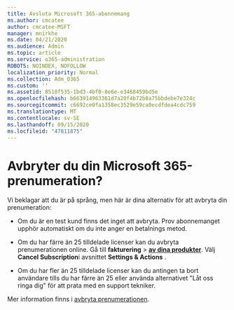 ```yaml
---
title: Avsluta Microsoft 365-abonnemang
ms.author: cmcatee
author: cmcatee-MSFT
manager: mnirkhe
ms.date: 04/21/2020
ms.audience: Admin
ms.topic: article
ms.service: o365-administration
ROBOTS: NOINDEX, NOFOLLOW
localization_priority: Normal
ms.collection: Adm_O365
ms.custom: ''
ms.assetid: 8518f535-1bd3-4bf0-8e6e-e3468459bd5e
ms.openlocfilehash: b663914963361d7a20f4b72b8a75bbdebe7e324c
ms.sourcegitcommit: c6692ce0fa1358ec3529e59ca0ecdfdea4cdc759
ms.translationtype: MT
ms.contentlocale: sv-SE
ms.lasthandoff: 09/15/2020
ms.locfileid: "47811875"
---
```

# <a name="cancelling-your-microsoft-365-subscription"></a>Avbryter du din Microsoft 365-prenumeration?

Vi beklagar att du är på språng, men här är dina alternativ för att avbryta din prenumeration:
  
- Om du är en test kund finns det inget att avbryta. Prov abonnemanget upphör automatiskt om du inte anger en betalnings metod.

- Om du har färre än 25 tilldelade licenser kan du avbryta prenumerationen online. Gå till **fakturering** \> **[av dina produkter](https://go.microsoft.com/fwlink/p/?linkid=842054)**. Välj **Cancel Subscription**i avsnittet **Settings & Actions** .

- Om du har fler än 25 tilldelade licenser kan du antingen ta bort användare tills du har färre än 25 eller använda alternativet "Låt oss ringa dig" för att prata med en support tekniker.

Mer information finns i [avbryta prenumerationen](https://docs.microsoft.com/microsoft-365/commerce/subscriptions/cancel-your-subscription).
